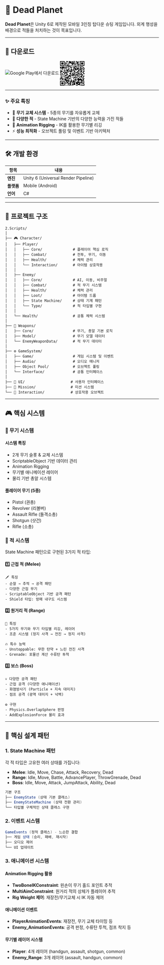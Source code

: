 # 🌌 Dead Planet

**Dead Planet**은 Unity 6로 제작된 모바일 3인칭 탑다운 슈팅 게임입니다. 외계 행성을 배경으로 적들을 처치하는 것이 목표입니다.

---

## 📱 다운로드
<a href="https://play.google.com/store/apps/details?id=com.in.deadplanet" style="text-decoration: none;">
  <img src="https://play.google.com/intl/en_us/badges/static/images/badges/ko_badge_web_generic.png" alt="Google Play에서 다운로드" height="80"/>
</a>
<a href="https://play.google.com/store/apps/details?id=com.in.deadplanet" style="text-decoration: none;">
 <img src="./images/qr-code.png" alt="QR Code" height="80" style="display: inline-block; vertical-align: middle; border: none;"/>
</a>

---

### ✨ 주요 특징

- 🎯 **무기 교체 시스템** - 5종의 무기를 자유롭게 교체
- 🤖 **다양한 적** - State Machine 기반의 다양한 능력을 가진 적들
- 🎨 **Animation Rigging** - IK를 활용한 무기별 리깅
- ⚡ **성능 최적화** - 오브젝트 풀링 및 이벤트 기반 아키텍처

---

## 🛠️ 개발 환경

| 항목      | 내용                                  |
| ------- | ----------------------------------- |
| **엔진**  | Unity 6 (Universal Render Pipeline) |
| **플랫폼** | Mobile (Android)                    |
| **언어**  | C#                                  |


---

## 📁 프로젝트 구조

```
2.Scripts/
│
├── 🎮 Character/
│   ├── Player/
│   │   ├── Core/              # 플레이어 핵심 로직
│   │   ├── Combat/            # 전투, 무기, 이동
│   │   ├── Health/            # 체력 관리
│   │   └── Interaction/       # 아이템 상호작용
│   │
│   ├── Enemy/
│   │   ├── Core/              # AI, 이동, 비주얼
│   │   ├── Combat/            # 적 무기 시스템
│   │   ├── Health/            # 체력 관리
│   │   ├── Loot/              # 아이템 드롭
│   │   ├── State Machine/     # 상태 기계 패턴
│   │   └── Type/              # 적 타입별 구현
│   │
│   └── Health/                # 공통 체력 시스템
│
├── 🔫 Weapons/
│   ├── Core/                  # 무기, 총알 기본 로직
│   ├── Model/                 # 무기 모델 데이터
│   └── EnemyWeaponData/       # 적 무기 데이터
│
├── ⚙️ GameSystem/
│   ├── Game/                  # 게임 시스템 및 이벤트
│   ├── Audio/                 # 오디오 매니저
│   ├── Object Pool/           # 오브젝트 풀링
│   └── Interface/             # 공통 인터페이스
│
├── 🎨 UI/                     # 사용자 인터페이스
├── 🎯 Mission/                # 미션 시스템
└── 🔗 Interaction/            # 상호작용 오브젝트
```

---

## 🎮 핵심 시스템

### 🔫 무기 시스템


#### 시스템 특징

- 2개 무기 슬롯 & 교체 시스템
- ScriptableObject 기반 데이터 관리
- Animation Rigging
- 무기별 애니메이션 레이어
- 물리 기반 총알 시스템
  
#### 플레이어 무기 (5종)

- Pistol (권총)
- Revolver (리볼버)
- Assault Rifle (돌격소총)
- Shotgun (샷건)
- Rifle (소총)

### 🤖 적 시스템

State Machine 패턴으로 구현된 3가지 적 타입:

#### 1️⃣ 근접 적 (Melee)

```
🗡️ 특징
- 순찰 → 추적 → 공격 패턴
- 다양한 근접 무기
- ScriptableObject 기반 공격 패턴
- Shield 타입: 방패 내구도 시스템
```

#### 2️⃣ 원거리 적 (Range)

```
🎯 특징
- 5가지 무기와 무기 타입별 리깅, 레이어
- 조준 시스템 (정지 사격 → 전진 → 정지 사격)

🔥 특수 능력
- Unstoppable: 무한 탄약 + 느린 전진 사격
- Grenade: 포물선 계산 수류탄 투척
```

#### 3️⃣ 보스 (Boss)

```
💀 다양한 공격 패턴
- 근접 공격 (다양한 애니메이션)
- 화염방사기 (Particle + 지속 대미지)
- 점프 공격 (광역 대미지 + 넉백)

⚙️ 구현
- Physics.OverlapSphere 판정
- AddExplosionForce 물리 효과
```

---

## 🔧 핵심 설계 패턴

### 1. State Machine 패턴

각 적 타입은 고유한 여러 상태를 가집니다:

- **Melee**: Idle, Move, Chase, Attack, Recovery, Dead
- **Range**: Idle, Move, Battle, AdvancePlayer, ThrowGrenade, Dead  
- **Boss**: Idle, Move, Attack, JumpAttack, Ability, Dead

```csharp
기본 구조
├── EnemyState (상태 기본 클래스)
├── EnemyStateMachine (상태 전환 관리)
└── 타입별 구체적인 상태 클래스 구현
```

### 2. 이벤트 시스템

```csharp
GameEvents (정적 클래스) - 느슨한 결합
├── 게임 상태 (승리, 패배, 재시작)
├── 오디오 제어
└── UI 업데이트
```

### 3. 애니메이션 시스템

#### Animation Rigging 활용

- **TwoBoneIKConstraint**: 왼손이 무기 홀드 포인트 추적
- **MultiAimConstraint**: 원거리 적의 상체가 플레이어 추적
- **Rig Weight 제어**: 재장전/무기교체 시 IK 자동 제어

#### 애니메이션 이벤트

- **PlayerAnimationEvents**: 재장전, 무기 교체 타이밍 등
- **Enemy_AnimationEvents**: 공격 판정, 수류탄 투척, 점프 착지 등

#### 무기별 레이어 시스템

- **Player**: 4개 레이어 (handgun, assault, shotgun, common)
- **Enemy_Range**: 3개 레이어 (assault, handgun, common)
